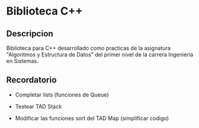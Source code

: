 
# Biblioteca C++

## Descripcion

Biblioteca para C++ desarrollado como practicas de la asignatura "Algoritmos y Estructura de Datos" del primer nivel de la carrera Ingenieria en Sistemas.

## Recordatorio

- Completar lists (funciones de Queue)

- Testear TAD Stack

- Modificar las funciones sort del TAD Map (simplificar codigo)
